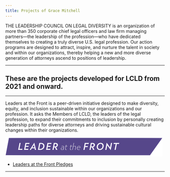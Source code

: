 ```yaml
---
title: Projects of Grace Mitchell
---
```


THE LEADERSHIP COUNCIL ON LEGAL DIVERSITY is an organization of more than 350 corporate chief legal officers and law firm managing partners—the leadership of the profession—who have dedicated themselves to creating a truly diverse U.S. legal profession. Our action programs are designed to attract, inspire, and nurture the talent in society and within our organizations, thereby helping a new and more diverse generation of attorneys ascend to positions of leadership. 


---

**These are the projects developed for LCLD from 2021 and onward.**
---

---

Leaders at the Front is a peer-driven initiative designed to make diversity, equity, and inclusion sustainable within our organizations and our profession. It asks the Members of LCLD, the leaders of the legal profession, to expand their commitments to inclusion by personally creating leadership paths for diverse attorneys and driving sustainable cultural changes within their organizations.

![My Picture](/Pics/Leader_at_the_Front_Band_sRCu8Qp.png)

- [Leaders at the Front Pledges](/Projects/index.md)

---


